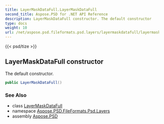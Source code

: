 ```yaml
---
title: LayerMaskDataFull.LayerMaskDataFull
second_title: Aspose.PSD for .NET API Reference
description: LayerMaskDataFull constructor. The default constructor
type: docs
weight: 10
url: /net/aspose.psd.fileformats.psd.layers/layermaskdatafull/layermaskdatafull/
---
```

{{< psd/tize >}}
## LayerMaskDataFull constructor

The default constructor.

```csharp
public LayerMaskDataFull()
```

### See Also

* class [LayerMaskDataFull](../)
* namespace [Aspose.PSD.FileFormats.Psd.Layers](../../layermaskdatafull/)
* assembly [Aspose.PSD](../../../)


